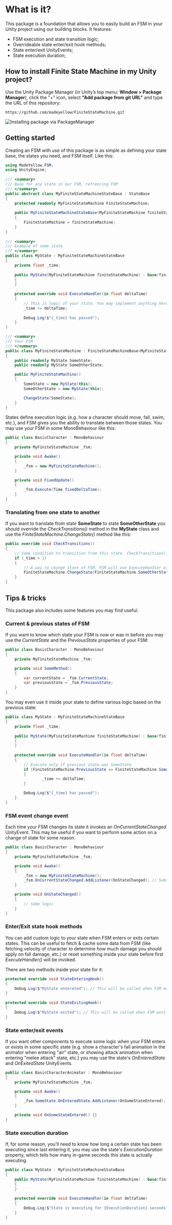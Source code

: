 # What is it?

This package is a foundation that allows you to easily build an FSM in your Unity project using our building blocks. It features:

* FSM execution and state transition logic;
* Overrideable state enter/exit hook methods;
* State enter/exit UnityEvents;
* State execution duration; 

## How to install Finite State Machine in my Unity project?

Use the Unity Package Manager (in Unity’s top menu: **Window > Package Manager**), click the "+" icon, select **"Add package from git URL"** and type the URL of this repository:

```
https://github.com/madeyellow/FiniteStateMachine.git
```

![Installing package via PackageManager](https://unitology.ru/wp-content/webp-express/webp-images/uploads/image-5.png.webp)

## Getting started

Creating an FSM with use of this package is as simple as defining your state base, the states you need, and FSM itself. Like this:

```csharp
using MadeYellow.FSM;
using UnityEngine;
 
/// <summary>
/// Base for any state in our FSM, refrencing FSM
/// </summary>
public abstract class MyFiniteStateMachineStateBase : StateBase
{
    protected readonly MyFiniteStateMachine FiniteStateMachine;
 
    public MyFiniteStateMachineStateBase(MyFiniteStateMachine finiteStateMachine)
    {
        FiniteStateMachine = finiteStateMachine;
    }
}
 
/// <summary>
/// Example of some state
/// </summary>
public class MyState : MyFiniteStateMachineStateBase
{
    private float _time;
 
    public MyState(MyFiniteStateMachine finiteStateMachine) : base(finiteStateMachine)
    {
    }
 
    protected override void ExecuteHandler(in float deltaTime)
    {
        // This is logic of your state. You may implement anything here.
        _time += deltaTime;
 
        Debug.Log($"{_time} has passed");
    }
}

/// <summary>
/// Your FSM
/// </summary>
public class MyFiniteStateMachine : FiniteStateMachineBase<MyFiniteStateMachineStateBase>
{
    public readonly MyState SomeState;
    public readonly MyState SomeOtherState;

    public MyFiniteStateMachine()
    {
        SomeState = new MyState(this);
        SomeOtherState = new MyState(this);

        ChangeState(SomeState);
    }
}
```

States define execution logic (e.g. how a character should move, fall, swim, etc.), and FSM gives you the ability to translate between those states. You may use your FSM in some MonoBehaviour like this:

```csharp
public class BasicCharacter : MonoBehaviour
{
    private MyFiniteStateMachine _fsm;

    private void Awake()
    {
        _fsm = new MyFiniteStateMachine();
    }

    private void FixedUpdate()
    {
        _fsm.Execute(Time.fixedDeltaTime);
    }
}
```

### Translating from one state to another

If you want to translate from state **SomeState** to state **SomeOtherState** you should override the *CheckTransitions()* method in the **MyState** class and use the *FiniteStateMachine.ChangeState()* method like this:

```csharp
public override void CheckTransitions()
{
    // Some condition to transition from this state. CheckTransitions() of CurrentState executes before ExecuteHandler() each time you call Execute() in your FSM
    if (_time > 1)
    {
        // A way to change state of FSM. FSM will use ExecuteHandler of SomeOtherState instead of this state
        FiniteStateMachine.ChangeState(FiniteStateMachine.SomeOtherState);
    }
}
```

## Tips & tricks

This package also includes some features you may find useful.

### Current & previous states of FSM

If you want to know which state your FSM is now or was in before you may use the *CurrentState* and the *PreviousState* properties of your FSM:

```csharp
public class BasicCharacter : MonoBehaviour
{
    private MyFiniteStateMachine _fsm;

    private void SomeMethod()
    {
        var currentState = _fsm.CurrentState;
        var previousState = _fsm.PreviousState;
    }
}
```

You may even use it inside your state to define various logic based on the previous state:

```csharp
public class MyState : MyFiniteStateMachineStateBase
{
    private float _time;
 
    public MyState(MyFiniteStateMachine finiteStateMachine) : base(finiteStateMachine)
    {
    }
 
    protected override void ExecuteHandler(in float deltaTime)
    {
        // Execute only if previous state was SomeState
        if (FiniteStateMachine.PreviousState == FiniteStateMachine.SomeState)
        {
                _time += deltaTime;
        }

        Debug.Log($"{_time} has passed");
    }
}
```

### FSM event change event

Each time your FSM changes its state it invokes an *OnCurrentStateChanged* UnityEvent. This may be useful if you want to perform some action on a change of state for some reason.

```csharp
public class BasicCharacter : MonoBehaviour
{
    private MyFiniteStateMachine _fsm;

    private void Awake()
    {
        _fsm = new MyFiniteStateMachine();
        _fsm.OnCurrentStateChanged.AddListener(OnStateChanged); // Subscribes to change of state in _fsm
    }

    private void OnStateChanged()
    {
        // Some logic
    }
}
```

### Enter/Exit state hook methods

You can add custom logic to your state when FSM enters or exits certain states. This can be useful to fetch & cache some data from FSM (like fetching velocity of character to determine how much damage you should apply on fall damage, etc.) or reset something inside your state before first *ExecuteHandler()* will be invoked.

There are two methods inside your state for it:

```csharp
protected override void StateEnteringHook()
{
    Debug.Log($"MyState entereted"); // This will be called when FSM enter your state
}
 
protected override void StateExitingHook()
{
    Debug.Log($"MyState exited"); // This will be called when FSM exit your state
}
```

### State enter/exit events

If you want other components to execute some logic when your FSM enters or exists in some specific state (e.g. show a character's fall animation in the animator when entering "air" state, or showing attack animation when entering "melee attack" state, etc.) you may use the state's *OnEnteredState* and *OnExitedState* UnityEvents.

```csharp
public class BasicCharacterAnimator : MonoBehaviour
{
    private MyFiniteStateMachine _fsm;

    private void Awake()
    {
        _fsm.SomeState.OnEnteredState.AddListener(OnSomeStateEntered);
    }

    private void OnSomeStateEntered() {}
}
```

### State execution duration 

If, for some reason, you'll need to know how long a certain state has been executing since last entering it, you may use the state's *ExecutionDuration* property, which tells how many in-game seconds this state is actually executing.

```csharp
public class MyState : MyFiniteStateMachineStateBase
{
    public MyState(MyFiniteStateMachine finiteStateMachine) : base(finiteStateMachine)
    {
    }
 
    protected override void ExecuteHandler(in float deltaTime)
    {
        Debug.Log($"State is executing for {ExecutionDuration} seconds");
    }
}
```
